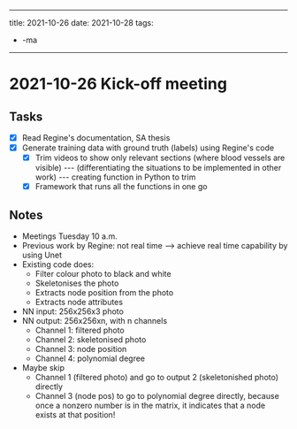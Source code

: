 
---
title: 2021-10-26
date: 2021-10-28
tags:
  - -ma
---

# 2021-10-26 Kick-off meeting
## Tasks
* [x] Read Regine's documentation, SA thesis
* [x] Generate training data with ground truth (labels) using Regine's code
	* [x] Trim videos to show only relevant sections (where blood vessels are visible) --- (differentiating the situations to be implemented in other work) --- creating function in Python to trim
	* [x] Framework that runs all the functions in one go

## Notes
* Meetings Tuesday 10 a.m.
* Previous work by Regine: not real time --> achieve real time capability by using Unet
* Existing code does:
	* Filter colour photo to black and white
	* Skeletonises the photo
	* Extracts node position from the photo
	* Extracts node attributes
* NN input: 256x256x3 photo
* NN output: 256x256xn, with n channels
	* Channel 1: filtered photo
	* Channel 2: skeletonised photo
	* Channel 3: node position
	* Channel 4: polynomial degree
* Maybe skip
	* Channel 1 (filtered photo) and go to output 2 (skeletonished photo) directly
	* Channel 3 (node pos) to go to polynomial degree directly, because once a nonzero number is in the matrix, it indicates that a node exists at that position!